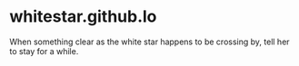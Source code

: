 whitestar.github.lo
===================

When something clear as the white star happens to be crossing by, tell her to stay for a while.
